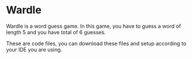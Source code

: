 # Wardle
Wardle is a word guess game. In this game, you have to guess a word of length 5 and you have total of 6 guesses.

These are code files, you can download these files and setup according to your IDE you are using. 
